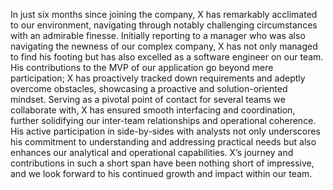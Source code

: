 In just six months since joining the company, X has remarkably acclimated to our environment, navigating through notably challenging circumstances with an admirable finesse. Initially reporting to a manager who was also navigating the newness of our complex company, X has not only managed to find his footing but has also excelled as a software engineer on our team. His contributions to the MVP of our application go beyond mere participation; X has proactively tracked down requirements and adeptly overcome obstacles, showcasing a proactive and solution-oriented mindset. Serving as a pivotal point of contact for several teams we collaborate with, X has ensured smooth interfacing and coordination, further solidifying our inter-team relationships and operational coherence. His active participation in side-by-sides with analysts not only underscores his commitment to understanding and addressing practical needs but also enhances our analytical and operational capabilities. X’s journey and contributions in such a short span have been nothing short of impressive, and we look forward to his continued growth and impact within our team.
